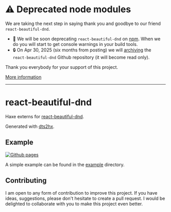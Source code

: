# ⚠️ Deprecated node modules

We are taking the next step in saying thank you and goodbye to our friend `react-beautiful-dnd`.

- 🔔 We will be soon deprecating `react-beautiful-dnd` on [npm](https://www.npmjs.com/package/react-beautiful-dnd). When we do you will start to get console warnings in your build tools.
- 🔒 On Apr 30, 2025 (six months from posting) we will [archiving](https://docs.github.com/en/repositories/archiving-a-github-repository/archiving-repositories) the `react-beautiful-dnd` Github repository (it will become read only).

Thank you everybody for your support of this project.

[More information](https://github.com/atlassian/react-beautiful-dnd/issues/2672)

---
# react-beautiful-dnd

Haxe externs for [react-beautiful-dnd](https://github.com/atlassian/react-beautiful-dnd).

Generated with [dts2hx](https://github.com/haxiomic/dts2hx).

## Example
[![Github pages](https://github.com/bizouarn/haxe-react-beautiful-dnd/actions/workflows/gh-pages.yml/badge.svg)](https://github.com/bizouarn/haxe-react-beautiful-dnd/actions/workflows/gh-pages.yml)  

A simple example can be found in the [example](https://bizouarn.com/haxe-react-beautiful-dnd/) directory.

## Contributing

I am open to any form of contribution to improve this project. If you have ideas, suggestions, please don't hesitate to create a pull request. I would be delighted to collaborate with you to make this project even better.

